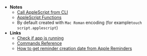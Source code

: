 - **Notes**
	- [Call AppleScript from CLI](Shell/osascript.md)
	- [AppleScript Functions](AppleScript%20Functions.md)
	- By default created with `Mac Roman` encoding (for example`touch script.applescript`)
- **Links**
	- [Check if app is running](https://twitter.com/nebelch/status/1423740067260997635?s=12)
	- [Commands Reference](https://developer.apple.com/library/archive/documentation/AppleScript/Conceptual/AppleScriptLangGuide/reference/ASLR_cmds.html)
	- [How to get reminder creation date from Apple Reminders](https://gist.github.com/japanese-goblinn/358556dcb2805df70ed7caa144f8ab82)
